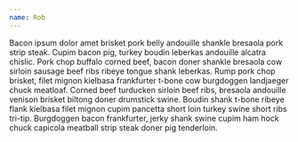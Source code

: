 ```yaml
---
name: Rob
---
```


Bacon ipsum dolor amet brisket pork belly andouille shankle bresaola pork strip steak. Cupim bacon pig, turkey boudin leberkas andouille alcatra chislic. Pork chop buffalo corned beef, bacon doner shankle bresaola cow sirloin sausage beef ribs ribeye tongue shank leberkas. Rump pork chop brisket, filet mignon kielbasa frankfurter t-bone cow burgdoggen landjaeger chuck meatloaf. Corned beef turducken sirloin beef ribs, bresaola andouille venison brisket biltong doner drumstick swine. Boudin shank t-bone ribeye flank kielbasa filet mignon cupim pancetta short loin turkey swine short ribs tri-tip. Burgdoggen bacon frankfurter, jerky shank swine cupim ham hock chuck capicola meatball strip steak doner pig tenderloin.